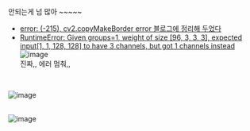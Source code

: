 안되는게 넘 많아 ~~~~~
- [error: (-215), cv2.copyMakeBorder error 블로그에 정리해 두었다](https://damio.tistory.com/101)  
- [RuntimeError: Given groups=1, weight of size [96, 3, 3, 3], expected input[1, 1, 128, 128] to have 3 channels, but got 1 channels instead](https://discuss.pytorch.org/t/runtimeerror-given-groups-1-weight-64-3-3-3-so-expected-input-16-64-256-256-to-have-3-channels-but-got-64-channels-instead/12765/27)  
![image](https://user-images.githubusercontent.com/50016477/167583676-767c0db8-0e2d-4ab7-a225-04ec09980a9a.png)  
진짜,, 에러 멈춰,,  
<br>

![image](https://user-images.githubusercontent.com/50016477/167584532-a3ecbe4f-6e5d-4158-a42c-3b490e235a4a.png)  
<br>

![image](https://user-images.githubusercontent.com/50016477/167584574-7e049953-4d29-436a-8204-4284bbd4d64e.png)  
